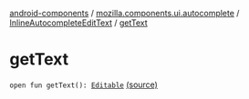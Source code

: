 [android-components](../../index.md) / [mozilla.components.ui.autocomplete](../index.md) / [InlineAutocompleteEditText](index.md) / [getText](./get-text.md)

# getText

`open fun getText(): `[`Editable`](https://developer.android.com/reference/android/text/Editable.html) [(source)](https://github.com/mozilla-mobile/android-components/blob/master/components/ui/autocomplete/src/main/java/mozilla/components/ui/autocomplete/InlineAutocompleteEditText.kt#L274)